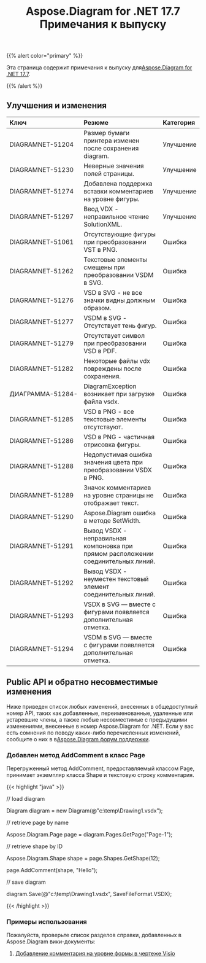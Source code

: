 ﻿---
title: Aspose.Diagram for .NET 17.7 Примечания к выпуску
type: docs
weight: 60
url: /ru/net/aspose-diagram-for-net-17-7-release-notes/
---
{{% alert color="primary" %}} 

 Эта страница содержит примечания к выпуску для[Aspose.Diagram for .NET 17.7](https://www.nuget.org/packages/Aspose.Diagram/17.7.0).

{{% /alert %}} 
## **Улучшения и изменения**

|**Ключ**|**Резюме**|**Категория**|
|:- |:- |:- |
|DIAGRAMNET-51204|Размер бумаги принтера изменен после сохранения diagram.|Улучшение|
|DIAGRAMNET-51230|Неверные значения полей страницы.|Улучшение|
|DIAGRAMNET-51274|Добавлена поддержка вставки комментариев на уровне фигуры.|Улучшение|
|DIAGRAMNET-51297|Ввод VDX - неправильное чтение SolutionXML.|Улучшение|
|DIAGRAMNET-51061|Отсутствующие фигуры при преобразовании VST в PNG.|Ошибка|
|DIAGRAMNET-51262|Текстовые элементы смещены при преобразовании VSDM в SVG.|Ошибка|
|DIAGRAMNET-51276|VSD в SVG - не все значки видны должным образом.|Ошибка|
|DIAGRAMNET-51277|VSDM в SVG - Отсутствует тень фигур.|Ошибка|
|DIAGRAMNET-51279|Отсутствует символ при преобразовании VSD в PDF.|Ошибка|
|DIAGRAMNET-51282|Некоторые файлы vdx повреждены после сохранения.|Ошибка|
|ДИАГРАММА-51284-|DiagramException возникает при загрузке файла vsdx.|Ошибка|
|DIAGRAMNET-51285|VSD в PNG - все текстовые элементы отсутствуют.|Ошибка|
|DIAGRAMNET-51286|VSD в PNG - частичная отрисовка фигуры.|Ошибка|
|DIAGRAMNET-51288|Недопустимая ошибка значения цвета при преобразовании VSDX в PNG.|Ошибка|
|DIAGRAMNET-51289|Значок комментариев на уровне страницы не отображает текст.|Ошибка|
|DIAGRAMNET-51290|Aspose.Diagram ошибка в методе SetWidth.|Ошибка|
|DIAGRAMNET-51291|Вывод VSDX - неправильная компоновка при прямом расположении соединительных линий.|Ошибка|
|DIAGRAMNET-51292|Вывод VSDX - неуместен текстовый элемент соединительных линий.|Ошибка|
|DIAGRAMNET-51293|VSDX в SVG — вместе с фигурами появляется дополнительная отметка.|Ошибка|
|DIAGRAMNET-51294|VSDM в SVG — вместе с фигурами появляется дополнительная отметка.|Ошибка|
## **Public API и обратно несовместимые изменения**
Ниже приведен список любых изменений, внесенных в общедоступный номер API, таких как добавленные, переименованные, удаленные или устаревшие члены, а также любые несовместимые с предыдущими изменениями, внесенные в номер Aspose.Diagram for .NET. Если у вас есть сомнения по поводу каких-либо перечисленных изменений, сообщите о них в в[Aspose.Diagram форум поддержки](https://forum.aspose.com/c/diagram/17).
### **Добавлен метод AddComment в класс Page**
Перегруженный метод AddComment, предоставляемый классом Page, принимает экземпляр класса Shape и текстовую строку комментария.

{{< highlight "java" >}}

 // load diagram

Diagram diagram = new Diagram(@"c:\temp\Drawing1.vsdx");

// retrieve page by name

Aspose.Diagram.Page page = diagram.Pages.GetPage("Page-1");

// retrieve shape by ID

Aspose.Diagram.Shape shape = page.Shapes.GetShape(12);

page.AddComment(shape, "Hello");

// save diagram

diagram.Save(@"c:\temp\Drawing1.vsdx", SaveFileFormat.VSDX);

{{< /highlight >}}
### **Примеры использования**
Пожалуйста, проверьте список разделов справки, добавленных в Aspose.Diagram вики-документы:

1. [Добавление комментария на уровне формы в чертеже Visio](/diagram/ru/net/working-with-comments/#workingwithcomments-addashape-levelcommentinvisiodrawing)
